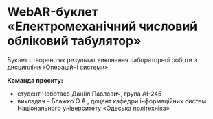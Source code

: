 # WebAR-буклет «Електромеханічний числовий обліковий табулятор»
Буклет створено як результат виконання лабораторної роботи з дисципліни «Операційні системи»

**Команда проєкту:**
- студент Чеботаєв Даніїл Павлович, група AI-245
- викладач – Блажко О.А., доцент кафедри інформаційних систем Національного університету «Одеська політехніка»
